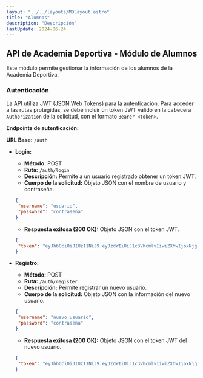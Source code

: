 ```yaml
---
layout: "../../layouts/MDLayout.astro"
title: "Alumnos"
description: "Descripción"
lastUpdate: 2024-06-24
---
```


## API de Academia Deportiva - Módulo de Alumnos

Este módulo permite gestionar la información de los alumnos de la Academia Deportiva.

### Autenticación

La API utiliza JWT (JSON Web Tokens) para la autenticación. Para acceder a las rutas protegidas, se debe incluir un token JWT válido en la cabecera `Authorization` de la solicitud, con el formato `Bearer <token>`.

**Endpoints de autenticación:**

**URL Base:** `/auth`

- **Login:**
  - **Método:** POST
  - **Ruta:** `/auth/login`
  - **Descripción:** Permite a un usuario registrado obtener un token JWT.
  - **Cuerpo de la solicitud:** Objeto JSON con el nombre de usuario y contraseña.

  ```json
  {
   "username": "usuario",
   "password": "contraseña"
  }
  ```

  - **Respuesta exitosa (200 OK):** Objeto JSON con el token JWT.

  ```json
  {
   "token": "eyJhbGciOiJIUzI1NiJ9.eyJzdWIiOiJ1c3VhcmlvIiwiZXhwIjoxNjgzMzU0MjA2LCJpYXQiOjE2ODMzE4MjA2fQ.token"
  }
  ```

- **Registro:**
  - **Método:** POST
  - **Ruta:** `/auth/register`
  - **Descripción:** Permite registrar un nuevo usuario.
  - **Cuerpo de la solicitud:** Objeto JSON con la información del nuevo usuario.

  ```json
  {
   "username": "nuevo_usuario",
   "password": "contraseña"
  }
  ```

  - **Respuesta exitosa (200 OK):** Objeto JSON con el token JWT del nuevo usuario.

  ```json
  {
   "token": "eyJhbGciOiJIUzI1NiJ9.eyJzdWIiOiJ1c3VhcmlvIiwiZXhwIjoxNjgzMzU0MjA2LCJpYXQiOjE2ODMzE4MjA2fQ.token"
  }
  ```
